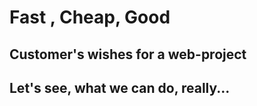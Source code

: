 # Fast , Cheap, Good

## Customer's wishes for a web-project

## Let's see, what we can do, really...
